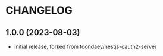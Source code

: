 # CHANGELOG

<a name="1.0.0"></a>

## 1.0.0 (2023-08-03)

* initial release, forked from toondaey/nestjs-oauth2-server
